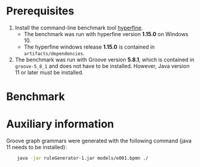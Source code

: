 # Prerequisites
1. Install the command-line benchmark tool [hyperfine](https://github.com/sharkdp/hyperfine#installation).
    - The benchmark was run with hyperfine version **1.15.0** on Windows 10.
    - The hyperfine windows release **1.15.0** is contained in `artifacts/dependencies`.
2. The benchmark was run with Groove version **5.8.1**, which is contained in `groove-5_8_1` and does not have to be installed.
However, Java version 11 or later must be installed.

# Benchmark


# Auxiliary information

Groove graph grammars were generated with the following command (java 11 needs to be installed):
```bash
    java -jar ruleGenerator-1.jar models/e001.bpmn ./
```